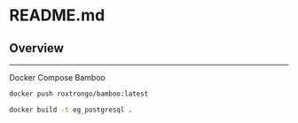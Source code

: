 # README.md

##  Overview

---

Docker Compose Bamboo


```bash
docker push roxtrongo/bamboo:latest
```


```bash
docker build -t eg_postgresql .
```